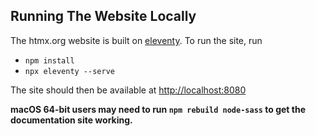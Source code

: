 ## Running The Website Locally

The htmx.org website is built on [eleventy](https://www.11ty.dev/).  To run the site, run

* `npm install`
* `npx eleventy --serve`

The site should then be available at <http://localhost:8080>

**macOS 64-bit users may need to run `npm rebuild node-sass` to get the documentation site working.**